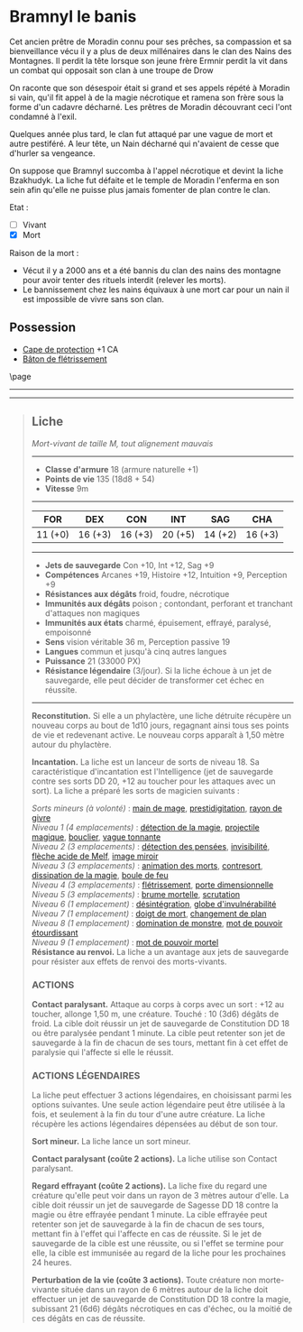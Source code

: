 # Bramnyl le banis

Cet ancien prêtre de Moradin connu pour ses prêches, sa compassion et sa bienveillance vécu il y a plus de deux millénaires dans le clan des Nains des Montagnes. 
Il perdit la tête lorsque son jeune frère Ermnir perdit la vit dans un combat qui opposait son clan à une troupe de Drow

On raconte que son désespoir était si grand et ses appels répété à Moradin si vain, qu'il fit appel à de la magie nécrotique et ramena son frère sous la forme d'un cadavre décharné.
Les prêtres de Moradin découvrant ceci l'ont condamné à l'exil.

Quelques année plus tard, le clan fut attaqué par une vague de mort et autre pestiféré. A leur tête, un Nain décharné qui n'avaient de cesse que d'hurler sa vengeance. 

On suppose que Bramnyl succomba à l'appel nécrotique et devint la liche Bzakhudyk. La liche fut défaite et le temple de Moradin l'enferma en son sein afin qu'elle ne puisse plus jamais fomenter de plan contre le clan.



Etat :
 - [ ] Vivant
 - [X] Mort

Raison de la mort :
- Vécut il y a 2000 ans et a été bannis du clan des nains des montagne pour avoir tenter des rituels interdit (relever les morts).  
- Le bannissement chez les nains équivaux à une mort car pour un nain il est impossible de vivre sans son clan.


## Possession
- [Cape de protection](https://www.aidedd.org/dnd/om.php?vf=cape-de-protection) +1 CA
- [Bâton de flétrissement](https://www.aidedd.org/dnd/om.php?vf=baton-de-fletrissement)

\page
___
___
> ## Liche
> *Mort-vivant de taille M, tout alignement mauvais*
> ___
> - **Classe d'armure** 18 (armure naturelle +1)
> - **Points de vie** 135 (18d8 + 54)
> - **Vitesse** 9m
> ___
> |FOR|DEX|CON|INT|SAG|CHA|
> |:--:|:--:|:--:|:--:|:--:|:--:|
> |11 (+0)|16 (+3)|16 (+3)|20 (+5)|14 (+2)|16 (+3)|
> ___
> - **Jets de sauvegarde** Con +10, Int +12, Sag +9
> - **Compétences** Arcanes +19, Histoire +12, Intuition +9, Perception +9
> - **Résistances aux dégâts** froid, foudre, nécrotique
> - **Immunités aux dégâts** poison ; contondant, perforant et tranchant d'attaques non magiques
> - **Immunités aux états** charmé, épuisement, effrayé, paralysé, empoisonné
> - **Sens** vision véritable 36 m, Perception passive 19
> - **Langues** commun et jusqu'à cinq autres langues
> - **Puissance** 21 (33000 PX)
> - **Résistance légendaire** (3/jour). Si la liche échoue à un jet de sauvegarde, elle peut décider de transformer cet échec en réussite.
>___
> **Reconstitution.** Si elle a un phylactère, une liche détruite récupère un nouveau corps au bout de 1d10 jours, regagnant ainsi tous ses points de vie et redevenant active. Le nouveau corps apparaît à 1,50 mètre autour du phylactère.
>
> **Incantation.** La liche est un lanceur de sorts de niveau 18. Sa caractéristique d'incantation est l'Intelligence (jet de sauvegarde contre ses sorts DD 20, +12 au toucher pour les attaques avec un sort). La liche a préparé les sorts de magicien suivants :
>
> *Sorts mineurs (à volonté)* : [main de mage](https://www.aidedd.org/dnd/sorts.php?vf=main-de-mage), [prestidigitation](https://www.aidedd.org/dnd/sorts.php?vf=prestidigitation), [rayon de givre](https://www.aidedd.org/dnd/sorts.php?vf=rayon-de-givre)  
> *Niveau 1 (4 emplacements)* : [détection de la magie](https://www.aidedd.org/dnd/sorts.php?vf=detection-de-la-magie), [projectile magique](https://www.aidedd.org/dnd/sorts.php?vf=projectile-magique), [bouclier](https://www.aidedd.org/dnd/sorts.php?vf=bouclier), [vague tonnante](https://www.aidedd.org/dnd/sorts.php?vf=vague-tonnante)  
> *Niveau 2 (3 emplacements)* : [détection des pensées](https://www.aidedd.org/dnd/sorts.php?vf=detection-des-pensees), [invisibilité](https://www.aidedd.org/dnd/sorts.php?vf=invisibilite), [flèche acide de Melf](https://www.aidedd.org/dnd/sorts.php?vf=fleche-acide-de-melf), [image miroir](https://www.aidedd.org/dnd/sorts.php?vf=image-miroir)  
> *Niveau 3 (3 emplacements)* : [animation des morts](https://www.aidedd.org/dnd/sorts.php?vf=animation-des-morts), [contresort](https://www.aidedd.org/dnd/sorts.php?vf=contresort), [dissipation de la magie](https://www.aidedd.org/dnd/sorts.php?vf=dissipation-de-la-magie), [boule de feu](https://www.aidedd.org/dnd/sorts.php?vf=boule-de-feu)  
> *Niveau 4 (3 emplacements)* : [flétrissement](https://www.aidedd.org/dnd/sorts.php?vf=fletrissement), [porte dimensionnelle](https://www.aidedd.org/dnd/sorts.php?vf=porte-dimensionnelle)  
> *Niveau 5 (3 emplacements)* : [brume mortelle](https://www.aidedd.org/dnd/sorts.php?vf=brume-mortelle), [scrutation](https://www.aidedd.org/dnd/sorts.php?vf=scrutation)  
> *Niveau 6 (1 emplacement)* : [désintégration](https://www.aidedd.org/dnd/sorts.php?vf=desintegration), [globe d'invulnérabilité](https://www.aidedd.org/dnd/sorts.php?vf=globe-d-invulnerabilite)  
> *Niveau 7 (1 emplacement)* : [doigt de mort](https://www.aidedd.org/dnd/sorts.php?vf=doigt-de-mort), [changement de plan](https://www.aidedd.org/dnd/sorts.php?vf=changement-de-plan)  
> *Niveau 8 (1 emplacement)* : [domination de monstre](https://www.aidedd.org/dnd/sorts.php?vf=domination-de-monstre), [mot de pouvoir étourdissant](https://www.aidedd.org/dnd/sorts.php?vf=mot-de-pouvoir-etourdissant)  
> *Niveau 9 (1 emplacement)* : [mot de pouvoir mortel](https://www.aidedd.org/dnd/sorts.php?vf=mot-de-pouvoir-mortel)  
> **Résistance au renvoi.** La liche a un avantage aux jets de sauvegarde pour résister aux effets de renvoi des morts-vivants.
>
> ### ACTIONS
> **Contact paralysant.** Attaque au corps à corps avec un sort : +12 au toucher, allonge 1,50 m, une créature. Touché : 10 (3d6) dégâts de froid. La cible doit réussir un jet de sauvegarde de Constitution DD 18 ou être paralysée pendant 1 minute. La cible peut retenter son jet de sauvegarde à la fin de chacun de ses tours, mettant fin à cet effet de paralysie qui l'affecte si elle le réussit.
> 
> ### ACTIONS LÉGENDAIRES
> La liche peut effectuer 3 actions légendaires, en choisissant parmi les options suivantes. Une seule action légendaire peut être utilisée à la fois, et seulement à la fin du tour d'une autre créature. La liche récupère les actions légendaires dépensées au début de son tour.
>
> **Sort mineur.** La liche lance un sort mineur.
>
> **Contact paralysant (coûte 2 actions).** La liche utilise son Contact paralysant.
> 
> **Regard effrayant (coûte 2 actions).** La liche fixe du regard une créature qu'elle peut voir dans un rayon de 3 mètres autour d'elle. La cible doit réussir un jet de sauvegarde de Sagesse DD 18 contre la magie ou être effrayée pendant 1 minute. La cible effrayée peut retenter son jet de sauvegarde à la fin de chacun de ses tours, mettant fin à l'effet qui l'affecte en cas de réussite. Si le jet de sauvegarde de la cible est une réussite, ou si l'effet se termine pour elle, la cible est immunisée au regard de la liche pour les prochaines 24 heures.
> 
> **Perturbation de la vie (coûte 3 actions).** Toute créature non morte-vivante située dans un rayon de 6 mètres autour de la liche doit effectuer un jet de sauvegarde de Constitution DD 18 contre la magie, subissant 21 (6d6) dégâts nécrotiques en cas d'échec, ou la moitié de ces dégâts en cas de réussite.
